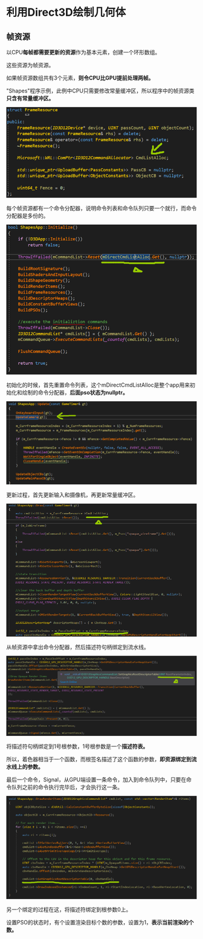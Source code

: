 # 利用Direct3D绘制几何体

## 帧资源

以CPU**每帧都需要更新的资源**作为基本元素，创建一个环形数组。



这些资源为帧资源。



如果帧资源数组共有3个元素，**则令CPU比GPU提前处理两帧。**



"Shapes"程序示例，此例中CPU只需要修改常量缓冲区，所以程序中的帧资源类**只含有常量缓冲区。**

![image-20220415103159161](../Image/3.png)

每个帧资源都有一个命令分配器，说明命令列表和命令队列只要一个就行，而命令分配器是多份的。



![image-20220415103458295](../Image/5.png)

初始化的时候，首先重置命令列表，这个mDirectCmdListAlloc是整个app用来初始化和绘制的命令分配器，**后面pso状态为nullptr。**



![image-20220415103720349](../Image/6.png)

更新过程，首先更新输入和摄像机，再更新常量缓冲区。



![image-20220415104448435](../Image/7.png)

从帧资源中拿出命令分配器，然后描述符句柄绑定到流水线。



![image-20220415104602109](../Image/8.png)

将描述符句柄绑定到1号根参数，1号根参数是一个**描述符表。**



所以，着色器相当于一个函数，而根签名描述了这个函数的参数，**即资源绑定到流水线上的参数。**



最后一个命令，Signal，从GPU端设置一条命令，加入到命令队列中，只要在命令队列之前的命令执行完毕后，才会执行这一条。



![image-20220415121917101](../Image/9.png)

另一个绑定的过程在这，将描述符绑定到根参数0上。



设置PSO的状态时，有个设置渲染目标个数的参数，设置为1，**表示当前渲染的个数。**





















































